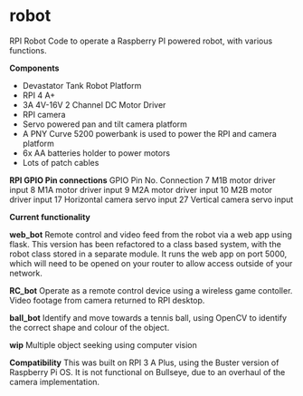 # robot
RPI Robot
Code to operate a Raspberry PI powered robot, with various functions. 

**Components**   
- Devastator Tank Robot Platform  
- RPI 4 A+  
- 3A 4V-16V 2 Channel DC Motor Driver  
- RPI camera  
- Servo powered pan and tilt camera platform  
- A PNY Curve 5200 powerbank is used to power the RPI and camera platform
- 6x AA batteries holder to power motors
- Lots of patch cables

**RPI GPIO Pin connections**
GPIO Pin No.  Connection
7             M1B motor driver input
8             M1A motor driver input
9             M2A motor driver input
10            M2B motor driver input
17            Horizontal camera servo input
27            Vertical camera servo input

**Current functionality**   

**web_bot** Remote control and video feed from the robot via a web app using flask. This version has been refactored to a class based system, with the robot class stored in a separate module. It runs the web app on port 5000, which will need to be opened on your router to allow access outside of your network.  

**RC_bot** Operate as a remote control device using a wireless game contoller. Video footage from camera returned to RPI desktop.  

**ball_bot** Identify and move towards a tennis ball, using OpenCV to identify the correct shape and colour of the object.   

**wip** Multiple object seeking using computer vision 

**Compatibility**
This was built on RPI 3 A Plus, using the Buster version of Raspberry Pi OS. It is  not functional on Bullseye, due to an overhaul of the camera implementation. 

